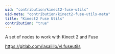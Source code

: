 ```yaml
---
uid: "contribution/kinect2-fuse-utils"
uid-meta: "contribution/kinect2-fuse-utils-meta"
title: "Kinect2 Fuse Utils"
contribution: "true"
---
```


A set of nodes to work with Kinect 2 and Fuse

https://gitlab.com/lasalillo/vl.fuseutils